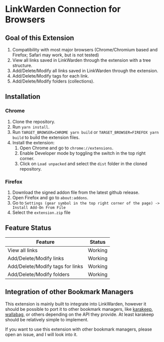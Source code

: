 # LinkWarden Connection for Browsers

## Goal of this Extension

1. Compatibility with most major browsers (Chrome/Chromium based and Firefox; Safari may work, but is not tested)
2. View all links saved in LinkWarden through the extension with a tree structure.
3. Add/Delete/Modify all links saved in LinkWarden through the extension.
4. Add/Delete/Modify tags for each link.
5. Add/Delete/Modify folders (collections).

## Installation

### Chrome

1. Clone the repository.
2. Run `yarn install`.
3. Run `TARGET_BROWSER=CHROME yarn build` or `TARGET_BROWSER=FIREFOX yarn build` to build the extension files.
4. Install the extension:
   1. Open Chrome and go to `chrome://extensions`.
   2. Enable Developer mode by toggling the switch in the top right corner.
   3. Click on `Load unpacked` and select the `dist` folder in the cloned repository.

### Firefox

1. Download the signed addon file from the latest github release.
2. Open Firefox and go to `about:addons`.
3. Go to `Settings (gear symbol in the top right corner of the page) -> Install Add-On From File`
4. Select the `extension.zip` file

## Feature Status

| Feature                          | Status  |
| -------------------------------- | ------- |
| View all links                   | Working |
| Add/Delete/Modify links          | Working |
| Add/Delete/Modify tags for links | Working |
| Add/Delete/Modify folders        | Working |

## Integration of other Bookmark Managers

This extension is mainly built to integrate into LinkWarden, however it should be possible to port it to other bookmark managers,
like [karakeep](https://github.com/karakeep-app/karakeep), [wallabag](https://github.com/wallabag/wallabag), or others depending on the API they provide.
At least karakeep should be relatively simple to implement.

If you want to use this extension with other bookmark managers, please open an issue, and I will look into it.
